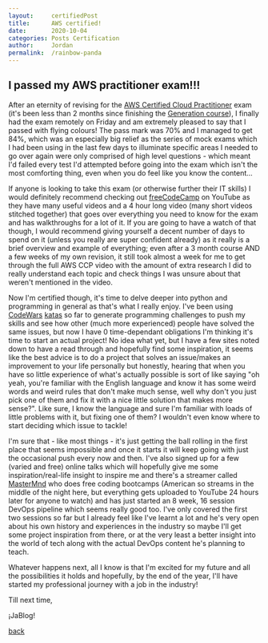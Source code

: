 ```yaml
---
layout: 	certifiedPost
title:  	AWS certified!
date:   	2020-10-04
categories: Posts Certification
author: 	Jordan
permalink: 	/rainbow-panda
---
```



## I passed my AWS practitioner exam!!!

After an eternity of revising for the [AWS Certified Cloud Practitioner](https://aws.amazon.com/certification/certified-cloud-practitioner/) exam (it's been less than 2 months since finishing the [Generation course](https://uk.generation.org/birmingham/aws-restart/)), I finally had the exam remotely on Friday and am extremely pleased to say that I passed with flying colours!
The pass mark was 70% and I managed to get 84%, which was an especially big relief as the series of mock exams which I had been using in the last few days to illuminate specific areas I needed to go over again were only comprised of high level questions - which meant I'd failed every test I'd attempted before going into the exam which isn't the most comforting thing, even when you do feel like you know the content... 

If anyone is looking to take this exam (or otherwise further their IT skills) I would definitely recommend checking out [freeCodeCamp](https://www.youtube.com/channel/UC8butISFwT-Wl7EV0hUK0BQ) on YouTube as they have many useful videos and a 4 hour long video (many short videos stitched together) that goes over everything you need to know for the exam and has walkthroughs for a lot of it.
If you are going to have a watch of that though, I would recommend giving yourself a decent number of days to spend on it (unless you really are super confident already) as it really is a brief overview and example of everything; even after a 3 month course AND a few weeks of my own revision, it still took almost a week for me to get through the full AWS CCP video with the amount of extra research I did to really understand each topic and check things I was unsure about that weren't mentioned in the video.

Now I'm certified though, it's time to delve deeper into python and programming in general as that's what I really enjoy. I've been using [CodeWars](https://www.codewars.com/) [katas](https://www.codewars.com/users/jordo23/completed) so far to generate programming challenges to push my skills and see how other (much more experienced) people have solved the same issues, but now I have 0 time-dependant obligations I'm thinking it's time to start an actual project!
No idea what yet, but I have a few sites noted down to have a read through and hopefully find some inspiration, it seems like the best advice is to do a project that solves an issue/makes an improvement to your life personally but honestly, hearing that when you have so little experience of what's actually possible is sort of like saying "oh yeah, you're familiar with the English language and know it has some weird words and weird rules that don't make much sense, well why don't you just pick one of them and fix it with a nice little solution that makes more sense?".
Like sure, I know the language and sure I'm familiar with loads of little problems with it, but fixing one of them? I wouldn't even know where to start deciding which issue to tackle!

I'm sure that - like most things - it's just getting the ball rolling in the first place that seems impossible and once it starts it will keep going with just the occasional push every now and then.
I've also signed up for a few (varied and free) online talks which will hopefully give me some inspiration/real-life insight to inspire me and there's a streamer called [MasterMnd](https://academy.mastermnd.io/) who does free coding bootcamps (American so streams in the middle of the night here, but everything gets uploaded to YouTube 24 hours later for anyone to watch) and has just started an 8 week, 16 session DevOps pipeline which seems really good too.
I've only covered the first two sessions so far but I already feel like I've learnt a lot and he's very open about his own history and experiences in the industry so maybe I'll get some project inspiration from there, or at the very least a better insight into the world of tech along with the actual DevOps content he's planning to teach.

Whatever happens next, all I know is that I'm excited for my future and all the possibilities it holds and hopefully, by the end of the year, I'll have started my professional journey with a job in the industry!

Till next time,

¡JaBlog!

[back](./)
